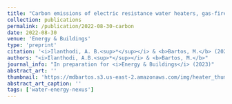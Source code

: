 ```yaml
---
title: "Carbon emissions of electric resistance water heaters, gas-fired boilers, and heat pumps for multi-unit residential buildings under real-world hot water demands"
collection: publications
permalink: /publication/2022-08-30-carbon
date: 2022-08-30
venue: 'Energy & Buildings'
type: 'preprint'
citation: '<i>Ilanthodi, A. B.<sup>*</sup></i> & <b>Bartos, M.</b> (2023). Carbon emissions of electric resistance water heaters, gas-fired boilers, and heat pumps for multi-unit residential buildings under real-world hot water demands (in preparation for <i>Energy & Buildings</i>).'
authors: "<i>Ilanthodi, A.B.<sup>*</sup></i> & <b>Bartos, M.</b>"
journal_info: "In preparation for <i>Energy & Buildings</i> (2023)"
abstract_art: ''
thumbnail: 'https://mdbartos.s3.us-east-2.amazonaws.com/img/heater_thumb.png'
abstract_art_caption: ''
tags: ['water-energy-nexus']
---
```

